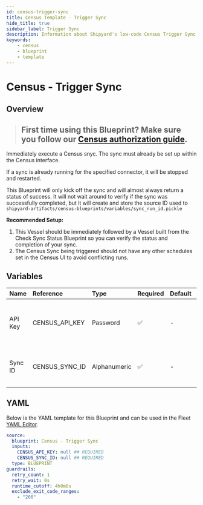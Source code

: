 ```yaml
---
id: census-trigger-sync
title: Census Template - Trigger Sync
hide_title: true
sidebar_label: Trigger Sync
description: Information about Shipyard's low-code Census Trigger Sync blueprint. Immediately trigger a Census sync.
keywords:
    - census
    - blueprint
    - template
---
```


# Census - Trigger Sync

## Overview

> ## **First time using this Blueprint? Make sure you follow our [Census authorization guide](https://www.shipyardapp.com/docs/blueprint-library/census/census-authorization/)**.

Immediately execute a Census snyc. The sync must already be set up within the Census interface.

If a sync is already running for the specified connector, it will be stopped and restarted.

This Blueprint will only kick off the sync and will almost always return a status of success. It will not wait around to verify if the sync was successfully completed, but it will create and store the source ID used to `shipyard-artifacts/census-blueprints/variables/sync_run_id.pickle`

**Recommended Setup:**
1. This Vessel should be immediately followed by a Vessel built from the Check Sync Status Blueprint so you can verify the status and completion of your sync.
2. The Census Sync being triggered should not have any other schedules set in the Census UI to avoid conflicting runs.



## Variables

| Name    | Reference      | Type         | Required           | Default | Options | Description                                      |
|:--------|:---------------|:-------------|:-------------------|:--------|:--------|:-------------------------------------------------|
| API Key | CENSUS_API_KEY | Password     | :white_check_mark: | -       | -       | The API Key associated with your Census account. |
| Sync ID | CENSUS_SYNC_ID | Alphanumeric | :white_check_mark: | -       | -       | The ID of the Census sync you want to refresh.   |


## YAML

Below is the YAML template for this Blueprint and can be used in the Fleet [YAML Editor](../../reference/fleets/yaml-editor.md).

```yaml
source:
  blueprint: Census - Trigger Sync
  inputs:
    CENSUS_API_KEY: null ## REQUIRED
    CENSUS_SYNC_ID: null ## REQUIRED
  type: BLUEPRINT
guardrails:
  retry_count: 1
  retry_wait: 0s
  runtime_cutoff: 4h0m0s
  exclude_exit_code_ranges:
    - "200"
```
